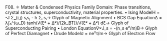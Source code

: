 F08. ⚛️ Matter & Condensed Physics Family
Domain: Phase transitions, crystal structures, superconductivity, material properties.
	•	Ising ModelH = -J Σ_⟨i,j⟩ sᵢsⱼ - h Σᵢ sᵢ→ Glyph of Magnetic Alignment
	•	BCS Gap EquationΔ = λ∫₀^(ω_D) tanh(√(ξ² + Δ²)/(2k_BT))/√(ξ² + Δ²) dξ→ Glyph of Superconducting Pairing
	•	London Equation∇×J_s = -(n_s e²/m)B→ Glyph of Perfect Diamagnet
	•	Drude Modelσ = ne²τ/m→ Glyph of Electron Flow

